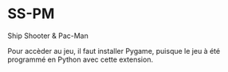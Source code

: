 # SS-PM
Ship Shooter &amp; Pac-Man


Pour accèder au jeu, il faut installer Pygame, puisque le jeu à été programmé en Python avec cette extension.
